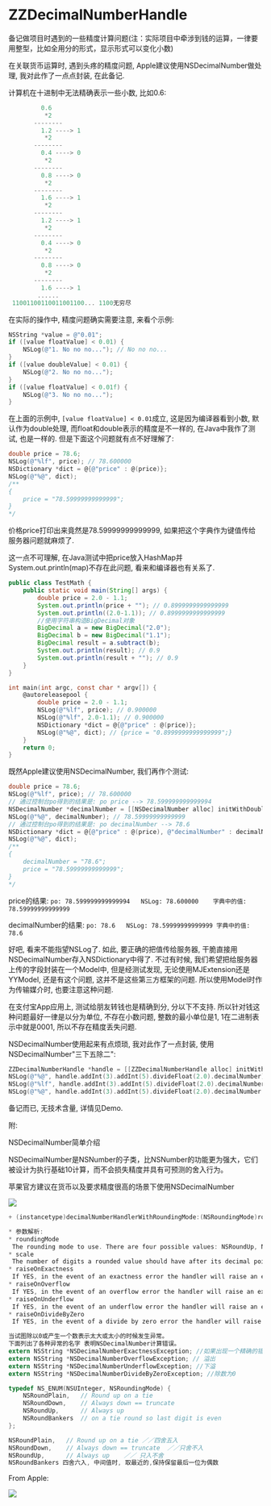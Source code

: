 # ZZDecimalNumberHandle
备记做项目时遇到的一些精度计算问题(注：实际项目中牵涉到钱的运算，一律要用整型，比如全用分的形式，显示形式可以变化小数)

在关联货币运算时, 遇到头疼的精度问题, Apple建议使用NSDecimalNumber做处理, 我对此作了一点点封装, 在此备记.

计算机在十进制中无法精确表示一些小数, 比如0.6:

```objective-c
         0.6
          *2
       --------
         1.2 ----> 1
          *2
       --------
         0.4 ----> 0
          *2
       --------
         0.8 ----> 0
          *2
       --------
         1.6 ----> 1
          *2
       --------
         1.2 ----> 1
          *2
       --------
         0.4 ----> 0
          *2
       --------
         0.8 ----> 0
          *2
       --------
         1.6 ----> 1
        ......
 11001100110011001100... 1100无穷尽
```

在实际的操作中, 精度问题确实需要注意, 来看个示例:

```objective-c
NSString *value = @"0.01";
if ([value floatValue] < 0.01) {
    NSLog(@"1. No no no..."); // No no no...
}
if ([value doubleValue] < 0.01) {
    NSLog(@"2. No no no...");
}
if ([value floatValue] < 0.01f) {
    NSLog(@"3. No no no...");
}
```

在上面的示例中, `[value floatValue] < 0.01`成立, 这是因为编译器看到小数, 默认作为double处理, 而float和double表示的精度是不一样的, 在Java中我作了测试, 也是一样的. 但是下面这个问题就有点不好理解了:

```objective-c
double price = 78.6;
NSLog(@"%lf", price); // 78.600000
NSDictionary *dict = @{@"price" : @(price)};
NSLog(@"%@", dict);
/**
{
    price = "78.59999999999999";
}
*/
```

价格price打印出来竟然是78.59999999999999, 如果把这个字典作为键值传给服务器问题就麻烦了.

这一点不可理解, 在Java测试中把price放入HashMap并System.out.println(map)不存在此问题, 看来和编译器也有关系了.  

```java
public class TestMath {
    public static void main(String[] args) {
        double price = 2.0 - 1.1;
        System.out.println(price + ""); // 0.8999999999999999
        System.out.println((2.0-1.1)); // 0.8999999999999999
        //使用字符串构造BigDecimal对象
        BigDecimal a = new BigDecimal("2.0");
        BigDecimal b = new BigDecimal("1.1");
        BigDecimal result = a.subtract(b);
        System.out.println(result); // 0.9
        System.out.println(result + ""); // 0.9
    }
}
```

```objective-c
int main(int argc, const char * argv[]) {
    @autoreleasepool {
        double price = 2.0 - 1.1;
        NSLog(@"%lf", price); // 0.900000
        NSLog(@"%lf", 2.0-1.1); // 0.900000
        NSDictionary *dict = @{@"price" : @(price)};
        NSLog(@"%@", dict); // {price = "0.8999999999999999";}
    }
    return 0;
}
```

 既然Apple建议使用NSDecimalNumber, 我们再作个测试:

```objective-c
double price = 78.6;
NSLog(@"%lf", price); // 78.600000
// 通过控制台po得到的结果是: po price --> 78.599999999999994
NSDecimalNumber *decimalNumber = [[NSDecimalNumber alloc] initWithDouble:price];
NSLog(@"%@", decimalNumber); // 78.59999999999999
// 通过控制台po得到的结果是: po decimalNumber --> 78.6
NSDictionary *dict = @{@"price" : @(price), @"decimalNumber" : decimalNumber};
NSLog(@"%@", dict);
/**
{
    decimalNumber = "78.6";
    price = "78.59999999999999";
}
*/
```

price的结果: `po: 78.599999999999994   NSLog: 78.600000    字典中的值: 78.59999999999999`

decimalNumber的结果: `po: 78.6   NSLog: 78.59999999999999 字典中的值: 78.6`

好吧, 看来不能指望NSLog了. 如此, 要正确的把值传给服务器, 干脆直接用NSDecimalNumber存入NSDictionary中得了.  不过有时候, 我们希望把给服务器上传的字段封装在一个Model中, 但是经测试发现, 无论使用MJExtension还是YYModel, 还是有这个问题, 这并不是这些第三方框架的问题. 所以使用Model时作为传输媒介时, 也要注意这种问题. 

在支付宝App应用上, 测试给朋友转钱也是精确到分, 分以下不支持. 所以针对钱这种问题最好一律是以分为单位, 不存在小数问题, 整数的最小单位是1, 1在二进制表示中就是0001, 所以不存在精度丢失问题. 

NSDecimalNumber使用起来有点烦琐, 我对此作了一点封装, 使用NSDecimalNumber"三下五除二":

```objective-c
ZZDecimalNumberHandle *handle = [[ZZDecimalNumberHandle alloc] initWithInt:3];
NSLog(@"%@", handle.addInt(3).addInt(5).divideFloat(2.0).decimalNumber);
NSLog(@"%lf", handle.addInt(3).addInt(5).divideFloat(2.0).decimalNumber.doubleValue);
NSLog(@"%@", handle.addInt(3).addInt(5).divideFloat(2.0).decimalNumber.stringValue);
```

备记而已, 无技术含量, 详情见Demo.



附:

NSDecimalNumber简单介绍

NSDecimalNumber是NSNumber的子类，比NSNumber的功能更为强大，它们被设计为执行基础10计算，而不会损失精度并具有可预测的舍入行为。

苹果官方建议在货币以及要求精度很高的场景下使用NSDecimalNumber

![](./images/1.png)

```objective-c
+ (instancetype)decimalNumberHandlerWithRoundingMode:(NSRoundingMode)roundingMode scale:(short)scale raiseOnExactness:(BOOL)exact raiseOnOverflow:(BOOL)overflow raiseOnUnderflow:(BOOL)underflow raiseOnDivideByZero:(BOOL)divideByZero;

* 参数解析:
* roundingMode
 The rounding mode to use. There are four possible values: NSRoundUp, NSRoundDown, NSRoundPlain, and NSRoundBankers.
* scale
 The number of digits a rounded value should have after its decimal point.
* raiseOnExactness
 If YES, in the event of an exactness error the handler will raise an exception, otherwise it will ignore the error and return control to the calling method.
* raiseOnOverflow
 If YES, in the event of an overflow error the handler will raise an exception, otherwise it will ignore the error and return control to the calling method
* raiseOnUnderflow
 If YES, in the event of an underflow error the handler will raise an exception, otherwise it will ignore the error and return control to the calling method
* raiseOnDivideByZero
 If YES, in the event of a divide by zero error the handler will raise an exception, otherwise it will ignore the error and return control to the calling method

当试图除以0或产生一个数表示太大或太小的时候发生异常。
下面列出了各种异常的名字 表明NSDecimalNumber计算错误。
extern NSString *NSDecimalNumberExactnessException; //如果出现一个精确的错误
extern NSString *NSDecimalNumberOverflowException; // 溢出
extern NSString *NSDecimalNumberUnderflowException; //下溢
extern NSString *NSDecimalNumberDivideByZeroException; //除数为0

typedef NS_ENUM(NSUInteger, NSRoundingMode) {
    NSRoundPlain,   // Round up on a tie
    NSRoundDown,    // Always down == truncate
    NSRoundUp,      // Always up
    NSRoundBankers  // on a tie round so last digit is even
};

NSRoundPlain,   // Round up on a tie ／／四舍五入
NSRoundDown,    // Always down == truncate  ／／只舍不入
NSRoundUp,      // Always up    ／／ 只入不舍
NSRoundBankers 四舍六入, 中间值时, 取最近的,保持保留最后一位为偶数
```

From Apple:

![](./images/2.png)
